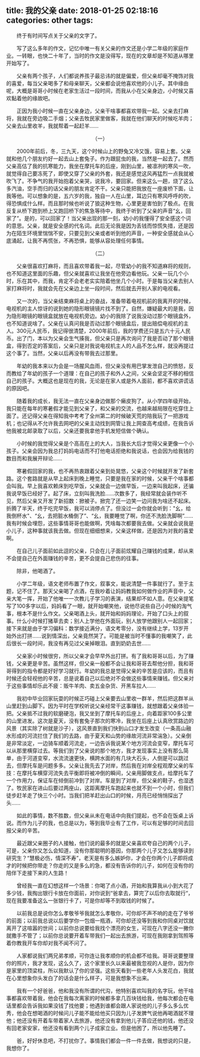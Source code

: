 title: 我的父亲
date: 2018-01-25 02:18:16
categories: other
tags:
---

<p style="text-indent:2em">终于有时间写点关于父亲的文字了。</p>
<!-- more -->
<p style="text-indent:2em">写了这么多年的作文，记忆中唯一有关父亲的作文还是小学二年级的家庭作业。一转眼，也快二十年了，当时的作文是没得写，现在的文章却是不知道从哪里开始写了。
<p style="text-indent:2em">父亲有两个孩子，人们都说养孩子最忌讳的就是偏爱，但父亲却毫不掩饰对我的喜爱，每当父亲喝多了和母亲聊天，父亲都会说他喜欢他的小儿子。其中缘由呢，大概是哥哥小时候在老家生活过一段时间，而我从小在父亲身边，小时候又喜欢黏着他的缘故吧。
<p style="text-indent:2em">正因为我小时候一直在父亲身边，父亲干啥事都喜欢带我一起。父亲去打麻将，我就在旁边吸二手烟；父亲去牧民家里做客，我就在他们聊天的时候吃羊肉；父亲去山里收羊，我就帮着一起赶羊……
<p align="center">（一）</p>
<p style="text-indent:2em">2000年前后，冬，三九天，这个时候山上的野兔又冷又饿，容易上套。父亲就和他几个朋友约好一起去山上套兔子。作为跟屁虫的我，当然是一起去了。然而父亲高估了我的抗寒能力，我坐在摩托车的后座，刚到山里，被凛冽的寒风一吹，就觉得自己要冻死了，即使又穿了父亲的外套，我还是感觉这风再猛烈一点我就被吹飞了。不争气的我开始抱着父亲哭，说我冷，要回家。但来这么一趟，烧了这么多汽油，空手而归的话父亲的朋友肯定不干。父亲只能把我放在一座废桥下面，让我等他。可以想象的是，五六岁的我，独自一人在山里，耳边只有寒风呼呼的吹，得恐惧成什么样。而且那时候也听说了狼这种生物，心里更是害怕到了极点。在我反复从桥下跑到桥上又跑回桥下的焦急等待中，我终于听到了父亲的声音“幺，回家了”。是的，可以回家了！当父亲出现的那一刻，幼小的我懂得了安全感这个词的意思。父亲，就是安全感的代名词。此后无论我是因为丢钱而惊慌失措，还是因为在陌生环境里惴惴不安，只要见到父亲或者听到他的声音，一种安全感就会从心底涌起，让我不再慌张，不再恐惧，能够从容处理任何事情。
<p align="center">（二）</p>
<p style="text-indent:2em">父亲很喜欢打麻将，而且喜欢带着我一起，尽管幼小的我不知道麻将的规则，也不知道这里面的乐趣，但父亲就喜欢让我坐在他旁边看他玩。父亲一玩几个小时，乐在其中，而我，肯定不会老老实实陪着他坐几个小时。于是每当父亲去别人家打麻将时，我就会先在父亲边上坐一段时间，然后就去开别人家的电视看。
<p style="text-indent:2em">又一次的，当父亲结束麻将桌上的奋战，准备带着电视机前的我离开的时候，电视机的主人惊讶的说到她的隐形眼镜镜片找不到了。自然，嫌疑最大的是我，因为隐形眼镜的眼镜盒就放在电视机旁边。幼小的我除了说我没动过那个眼镜盒外，也不知道说啥了。父亲在认真问我是否动过那个眼镜盒后，提出赔偿电视机的主人。300元人民币，我记得很清楚，2000年前后，我的学费还只是五六十元人民币。出了门，本以为父亲会生气揍我，但父亲只是再次询问了我是否动了那个眼镜盒，得到否定的答案后，父亲只是对我说电视机主人的人品不怎么样，就没再提过这个事了。当然，父亲以后再没有带我去过那里。
<p style="text-indent:2em">年幼的我本来以为会是一场腥风血雨，但父亲没有用巴掌发泄自己的愤怒，反而教给了年幼的孩子一个道理：在自己的孩子和外人之间，父亲会坚定不移的相信自己的孩子。大概这也是现在的我，无论是在家人或是外人面前，都不喜欢讲谎话的原因吧。


<p style="text-indent:2em">随着我的成长，我无法一直在父亲身边做那个癞皮狗了。从小学四年级开始，我只能在每年的寒暑假才能见到父亲了，和父亲的交流，也越来越局限在吃穿住上面了。还记得父亲在得知我中考考了全州第二的时候破天荒的陪我玩了一把游戏机；也记得从不允许我去网吧的父亲主动找到网管让我上网查高考成绩，在我告诉他我被北邮录取了以后，父亲还要我拿他手机发短信做个确认。
<p style="text-indent:2em">小时候的我觉得父亲是个高高在上的大人，当我长大后才觉得父亲更像一个小孩子。父亲会因为我总打妈妈电话而不打他电话拒绝和我说话，也会因为给我钱的数目而和我展开辩论……
<p style="text-indent:2em">寒暑假回家的我，也不再热衷跟着父亲到处晃悠，父亲这个时候就开发了新套路。这个套路就是从早上起床到晚上睡觉，只要是我在家的时候，父亲干个啥事都会叫我。早上我喜欢赖床到吃早饭，父亲就会一边做早饭，一边来叫我起床，还骗我说早饭已经好了。起了床，立刻叫我洗脸……次数多了，我经常就会装作听不见，然后父亲又开发了新招数：掀被子。掀完了还一边笑一边问我为啥还不起床。折腾了半天，终于吃完早饭，我可以消停点了。但没过一会你就会听到："幺，给我倒杯水"、“幺，去把脏水桶倒了”、“幺，我要睡觉了啊，你还不洗脸洗脚啊”……我有时候会埋怨，这些事情哥哥也能做啊，凭啥每次都要我去做。父亲就会说我是小儿子，这种事就该我去做。但现在细细想来，父亲这样做，还是因为对我的喜爱啊。

<p style="text-indent:2em">在自己儿子面前如此逗的父亲，只会在儿子面前炫耀自己赚钱的成果，却从来不会提自己在外面赚钱的辛苦，更不会提自己悲伤的往事。
<p style="text-indent:2em">除非，他喝酒了。
<p style="text-indent:2em">小学二年级，语文老师布置了作文，叙事文，能说清楚一件事就行了。至于主题，记不住了。那天父亲喝了点酒，在我吵着让妈妈教我如何做作业的声音中，父亲大笔一挥，开始了他唯一一次教儿子学习的表演，结果却不如人意。在父亲提笔写了100多字以后，妈妈看了一眼，就开始嘲笑他，说他尽说些自己小时候的淘气事，根本不是什么作文。父亲喝酒上头，就开始和妈妈理论，开始了口头上的叙事。什么小时候打猪草去卖；别人上学他在外面玩，别人放学他跟别人一起回家；接下来就是由于学习偏科：数学接近满分，语文考零分，没有继续上学，13岁开始外出打拼……说到情深出，父亲竟然哭了。可能是被当时不懂事的我嘲笑了，此后很长一段时间，我没有再见过父亲掉眼泪。直到奶奶去世……
<p style="text-indent:2em">父亲家小时候很穷，所以父亲才会早早外出打拼。有了我和哥哥以后，为了赚钱，父亲更是辛苦。虽然这样，但父亲一般都不会让我和哥哥去帮他分担，我和哥哥得到的指令都是好好学习就行。年幼的我总是觉得父亲的辛苦是应该的，而且有时候还会轻视他的辛苦，总是说着自己以后绝对不会做这些事情来赚钱。但父亲对于这些事情却乐此不疲：贩牛羊肉、卖五金杂货、开黑车拉人……
<p style="text-indent:2em">我初中毕业回家玩耍的时候正巧碰上父亲要去山里收一群羊，然后把这群羊从山里赶到山脚下。因为平时在学校听说父亲经常干这事赚钱，就想跟着父亲体验一把。父亲抵不过我的软磨硬泡，我又坐到了摩托车的后座上，向着距家100多公里的山里进发。这次是夏天，没有套兔子那次的寒冷，我坐在后座上认真欣赏路边的风景（其实除了树就是沙子），这风景直到我们快到山口才发生改变（一条高山融水形成的河流拦住了我们的去路，由于夏天和山势的缘故河流非常湍急）。父亲倒是非常淡定，一边骑车顺着河流走，一边告诉我说某个地方河流会变窄，摩托车可以从那里横穿过去。等我们到了父亲说的那个地方，我才发现事实上没有那么简单，由于河道变窄，水流流速更快，横跨水面的有几块大石头，人倒是可以跳过去，但摩托车是问题多多。父亲让我先去了对岸，然后我在对岸全程观摩父亲的车技：在摩托车横穿河流失去平衡即将被冲倒的瞬间，父亲用脚做支点，给摩托车了一个作用力，保证车在倾倒前冲到了对岸。车是到了对岸，但父亲的鞋子，也湿透了。牧民家在进山后要过两座山，这距离摩托车跑起来也就不到一个小时，但我们徒步赶羊走了快三个小时。当我们把羊赶出山口的时候，月亮已经悄悄探出了头……
<p style="text-indent:2em">如此的事情，数不胜数，但父亲从未在电话中向我们提起，也不会在饭桌上诉说。而作为儿子的我，也总是以为，等到我毕业有了工作，可以有足够的时间去回报父亲的辛苦。


<p style="text-indent:2em">最近跟父亲圈子的人接触，他们说的最多的就是父亲喜欢夸自己的两个儿子，可是，父亲你又怎么会知道，没有你那聪明的基因，你那两个儿子又怎么能够读到研究生？“慧极必伤，情深不寿”，老天是有多么嫉妒你，才会在你两个儿子即将成才的时候把你带走？你走的又是多么的急，都没有告诉你的儿子，如何在没有你的陪伴下走接下来的人生路！

<p style="text-indent:2em">曾经我一直在幻想这样一个场景：你喝了点小酒，开始和我算我从小到大花了多少钱，我掏出银行卡放在你面前，对你说到“爸拿去，算完了以后你去取就行“，现在我要准备这么一张银行卡了，可是你却等不到取钱的时候了。
<p style="text-indent:2em">以前我总是说你怎么孝敬爷爷我就怎么孝敬你，可你却不声不响的走在了爷爷的前面；以前我总说以后要学你一包烟一瓶酒，可你却还没等到我和你同桌对饮就离开了这喧嚣的世间；以前你总说要给我找个漂亮的女生，可现在八字还没一撇你就撒手不管了；以前你总说要开着车带我们一起出去旅游，可现在我刚拿到驾照等着你教我开车你却对我不闻不问了。
<p style="text-indent:2em">人家都说我们两兄弟孝顺，可你连让我孝顺你的机会都不给我。哥哥说要整理你的照片，我才发现，这么久了，这个家里长久以来最被我忽视的人是你，因为你是家里的顶梁柱，所以我默认了你的坚强。这些天看到一些老年人头发花白，我就在心里想象你头发白了的话会是什么样子，可是我想象不出来。

<p style="text-indent:2em">我有一个好爸爸，他和我没有所谓的代沟，他特别喜欢叫我的名字玩，他干啥事都喜欢带着我，他会在我每次离家的时候都多拿几百块钱给我，他每次都会在电话里都会告诉我如果没钱了找他要；他遇到谁都会跟人家说他的儿子多么多么优秀，他会在想喝酒的时候问儿子能不能给他买只因为儿子发脾气说他再喝酒就不理他；他还没有开着车带着家人去旅游，他还没有拿到他儿子答应还他的钱，他还没有回老家安家，他还没有看到两个儿子成家立业。但是他困了，所以他先睡了。
<p style="text-indent:2em">爸，好好休息吧，不打扰你了。事情我们都会一件一件去做，我想说的只是，我想你了。
